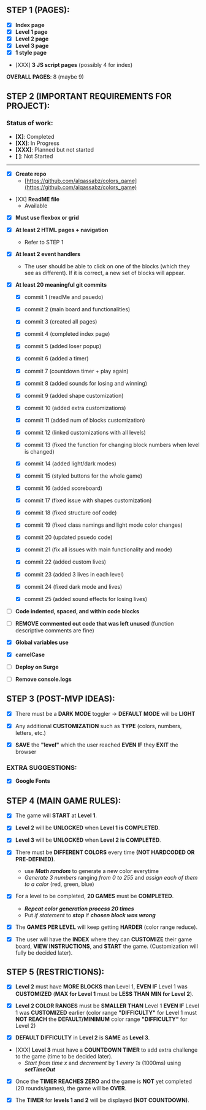 ## STEP 1 (PAGES):
- [X] **Index page**
- [X] **Level 1 page**
- [X] **Level 2 page**
- [X] **Level 3 page**
- [X] **1 style page**
- [XXX] **3 JS script pages** (possibly 4 for index)

**OVERALL PAGES**: 8 (maybe 9)

## STEP 2 (IMPORTANT REQUIREMENTS FOR PROJECT):
### Status of work:
- **[X]**: Completed
- **[XX]**: In Progress
- **[XXX]**: Planned but not started
- **[ ]**: Not Started

***

- [X] **Create repo**
  - [https://github.com/alqassabz/colors_game](https://github.com/alqassabz/colors_game)

- [XX] **ReadME file**
  - Available

- [X] **Must use flexbox or grid**

- [X] **At least 2 HTML pages + navigation**
  - Refer to STEP 1

- [X] **At least 2 event handlers**
  - The user should be able to click on one of the blocks (which they see as different). If it is correct, a new set of blocks will appear.

- [X] **At least 20 meaningful git commits**
    - [X] commit 1 (readMe and psuedo)
    - [X] commit 2 (main board and functionalities)
    - [X] commit 3 (created all pages)
    - [X] commit 4 (completed index page)
    - [X] commit 5 (added loser popup)
    - [X] commit 6 (added a timer)
    - [X] commit 7 (countdown timer + play again)
    - [X] commit 8 (added sounds for losing and winning)
    - [X] commit 9 (added shape customization)
    - [X] commit 10 (added extra customizations)
    - [X] commit 11 (added num of blocks customization)
    - [X] commit 12 (linked customizations with all levels)
    - [X] commit 13 (fixed the function for changing block numbers when level is changed)
    - [X] commit 14 (added light/dark modes)
    - [X] commit 15 (styled buttons for the whole game)
    - [X] commit 16 (added scoreboard)
    - [X] commit 17 (fixed issue with shapes customization)
    - [X] commit 18 (fixed structure oof code)
    - [X] commit 19 (fixed class namings and light mode color changes)
    - [X] commit 20 (updated psuedo code)
    - [X] commit 21 (fix all issues with main functionality and mode)
    - [X] commit 22 (added custom lives)
    - [X] commit 23 (added 3 lives in each level)
    - [X] commit 24 (fixed dark mode and lives)
    - [X] commit 25 (added sound effects for losing lives)




- [ ] **Code indented, spaced, and within code blocks**

- [ ] **REMOVE commented out code that was left unused** (function descriptive comments are fine)

- [X] **Global variables use**

- [X] **camelCase**

- [ ] **Deploy on Surge**

- [ ] **Remove console.logs**

## STEP 3 (POST-MVP IDEAS):

- [X] There must be a **DARK MODE** toggler -> **DEFAULT MODE** will be **LIGHT**

- [X] Any additional **CUSTOMIZATION** such as **TYPE** (colors, numbers, letters, etc.)

- [X] **SAVE** the **"level"** which the user reached **EVEN IF** they **EXIT** the browser

### EXTRA SUGGESTIONS:

- [X] **Google Fonts**

## STEP 4 (MAIN GAME RULES):

- [X] The game will **START** at **Level 1**.

- [X] **Level 2** will be **UNLOCKED** when **Level 1 is COMPLETED**.

- [X] **Level 3** will be **UNLOCKED** when **Level 2 is COMPLETED**.

- [X] There must be **DIFFERENT COLORS** every time **(NOT HARDCODED OR PRE-DEFINED)**.

  - use ***Math random*** to generate a new color everytime
  - *Generate 3 numbers* ranging *from 0 to 255* and *assign each of them to a color* (red, green, blue)

- [X] For a level to be completed, **20 GAMES** must be **COMPLETED**.

  - ***Repeat color generation process 20 times***
  - Put *if statement* to ***stop*** if ***chosen block was wrong***

- [X] The **GAMES PER LEVEL** will keep getting **HARDER** (color range reduce).

- [X] The user will have the **INDEX** where they can **CUSTOMIZE** their game board, **VIEW INSTRUCTIONS**, and **START** the game. (Customization will fully be decided later).

## STEP 5 (RESTRICTIONS):

- [X] **Level 2** must have **MORE BLOCKS** than Level 1, **EVEN IF** Level 1 was **CUSTOMIZED** (**MAX for Level 1** must be **LESS THAN** **MIN for Level 2**).

- [X] **Level 2 COLOR RANGES** must be **SMALLER THAN** Level 1 **EVEN IF** Level 1 was **CUSTOMIZED** earlier (color range **"DIFFICULTY"** for Level 1 must **NOT REACH** the **DEFAULT/MINIMUM** color range **"DIFFICULTY"** for Level 2) 

- [X] **DEFAULT DIFFICULTY** in **Level 2** is **SAME** as **Level 3**.

- [XXX] **Level 3** must have a **COUNTDOWN TIMER** to add extra challenge to the game (time to be decided later).
  - *Start from time x* and *decrement* by 1 *every 1s* (1000ms) using ***setTimeOut***

- [X] Once the **TIMER REACHES ZERO** and the game is **NOT** yet completed (20 rounds/games), the game will be **OVER**.

- [X] The **TIMER** for **levels 1 and 2** will be displayed **(NOT COUNTDOWN)**.





<!-- RESOURCES USED:

  https://www.geeksforgeeks.org/how-to-check-the-given-element-has-the-specified-class-in-javascript/

  https://www.tutorialspoint.com/how-to-redirect-to-another-webpage-using-javascript

  https://www.geeksforgeeks.org/how-to-create-a-group-of-buttons-with-evenly-space-in-css/

  https://www.w3schools.com/howto/howto_css_switch.asp

  https://www.geeksforgeeks.org/create-a-bottom-navigation-menu-using-html-and-css/

  https://www.w3schools.com/css/tryit.asp?filename=trycss_overflow_visible

  https://stackoverflow.com/questions/16492401/javascript-setting-pointer-events

  https://developer.mozilla.org/en-US/docs/Web/CSS/position

  -->
  

